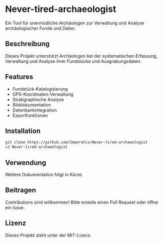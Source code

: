 # Never-tired-archaeologist

Ein Tool für unermüdliche Archäologen zur Verwaltung und Analyse archäologischer Funde und Daten.

## Beschreibung

Dieses Projekt unterstützt Archäologen bei der systematischen Erfassung, Verwaltung und Analyse ihrer Fundstücke und Ausgrabungsdaten.

## Features

- Fundstück-Katalogisierung
- GPS-Koordinaten-Verwaltung
- Stratigraphische Analyse
- Bilddokumentation
- Datenbankintegration
- Exportfunktionen

## Installation

```bash
git clone https://github.com/Imperativ/Never-tired-archaeologist
cd Never-tired-archaeologist
```

## Verwendung

Weitere Dokumentation folgt in Kürze.

## Beitragen

Contributions sind willkommen! Bitte erstelle einen Pull Request oder öffne ein Issue.

## Lizenz

Dieses Projekt steht unter der MIT-Lizenz.
